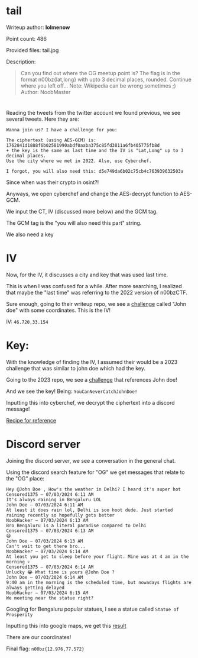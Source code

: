 # tail
Writeup author: **lolmenow**

Point count: 486

Provided files: tail.jpg

Description:
>Can you find out where the OG meetup point is? The flag is in the format n00bz{lat,long} with upto 3 decimal places, rounded. Continue where you left off... Note: Wikipedia can be wrong sometimes ;) Author: NoobMaster

# 

Reading the tweets from the twitter account we found previous, we see several tweets. Here they are:

```
Wanna join us? I have a challenge for you:

The ciphertext (using AES-GCM) is: 1762841d1888f6b02581990abdf0aaba375c85fd3811a6fb405775fb8d
+ the key is the same as last time and the IV is "Lat,Long" up to 3 decimal places. 
Use the city where we met in 2022. Also, use Cyberchef.

I forgot, you will also need this: d5e749da6b02c75cb4c763939632503a
```

Since when was their crypto in osint?!

Anyways, we open cyberchef and change the AES-decrypt function to AES-GCM.

We input the CT, IV (discussed more below) and the GCM tag.

The GCM tag is the "you will also need this part" string.

We also need a key

# IV
Now, for the IV, it discusses a city and key that was used last time.

This is when I was confused for a while. After more searching, I realized that maybe the "last time" was referring to the 2022 version of n00bzCTF.

Sure enough, going to their writeup repo, we see a [challenge](https://github.com/n00bzUnit3d/n00bzCTF-OfficialWriteups/tree/main/osint/john_doe) called "John doe" with some coordinates. This is the IV!

IV: `46.720,33.154`

# Key:

With the knowledge of finding the IV, I assumed their would be a 2023 challenge that was similar to john doe which had the key.

Going to the 2023 repo, we see a [challenge](https://github.com/n00bzUnit3d/n00bzCTF2023-OfficalWriteups/tree/master/OSINT/John%20Doe%20Strikes%20Again) that references John doe!

And we see the key! Being: `YouCanNeverCatchJohnDoe!`

Inputting this into cyberchef, we decrypt the ciphertext into a discord message!

[Recipe for reference](https://gchq.github.io/CyberChef/#recipe=AES_Decrypt(%7B'option':'UTF8','string':'YouCanNeverCatchJohnDoe!'%7D,%7B'option':'UTF8','string':'46.720,33.154'%7D,'GCM','Hex','Raw',%7B'option':'Hex','string':'d5e749da6b02c75cb4c763939632503a'%7D,%7B'option':'Hex','string':''%7D)&input=MTc2Mjg0MWQxODg4ZjZiMDI1ODE5OTBhYmRmMGFhYmEzNzVjODVmZDM4MTFhNmZiNDA1Nzc1ZmI4ZA)

# Discord server

Joining the discord server, we see a conversation in the general chat.

Using the discord search feature for "OG" we get messages that relate to the "OG" place:

```
Hey @John Doe , How's the weather in Delhi? I heard it's super hot
Censored1375 — 07/03/2024 6:11 AM
It's always raining in Bengaluru LOL
John Doe — 07/03/2024 6:11 AM
At least it does rain lol, Delhi is soo hoot dude. Just started raining recently so hopefully gets better
NoobHacker — 07/03/2024 6:13 AM
Bro Bengaluru is a literal paradise compared to Delhi
Censored1375 — 07/03/2024 6:13 AM
😆
John Doe — 07/03/2024 6:13 AM
Can't wait to get there bro...
NoobHacker — 07/03/2024 6:14 AM
At least you get to sleep before your flight. Mine was at 4 am in the morning 💀
Censored1375 — 07/03/2024 6:14 AM
Unlucky 😂 What time is yours @John Doe ? 
John Doe — 07/03/2024 6:14 AM
9:40 am in the morning is the scheduled time, but nowadays flights are always getting delayed
NoobHacker — 07/03/2024 6:15 AM
We meeting near the statue right?
```

Googling for Bengaluru popular statues, I see a statue called `Statue of Prosperity`

Inputting this into google maps, we get this [result](https://www.google.com/maps/place/Statue+of+Prosperity/@12.9764599,77.5726701,269m/data=!3m1!1e3!4m6!3m5!1s0x3bae17e48d4c75b7:0xd57e41ff4566db30!8m2!3d12.9764808!4d77.5729571!16s%2Fg%2F11j_02053p?entry=ttu)

There are our coordinates!

Final flag: `n00bz{12.976,77.572}`

